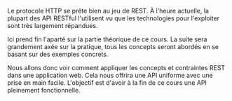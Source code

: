 
Le protocole HTTP se prête bien au jeu de REST. À l'heure actuelle, la plupart des API RESTful l'utilisent vu que les technologies pour l'exploiter sont très largement répandues.

Ici prend fin l'aparté sur la partie théorique de ce cours. La suite sera grandement axée sur la pratique, tous les concepts seront abordés en se basant sur des exemples concrets.

Nous allons donc voir comment appliquer les concepts et contraintes REST dans une application web. Cela nous offrira une API uniforme avec une prise en main facile. L'objectif est d'avoir à la fin de ce cours une API pleinement fonctionnelle.
